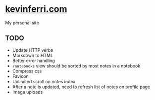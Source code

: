 #  [kevinferri.com](http://kevinferri.com)

My personal site

## TODO

* Update HTTP verbs
* Markdown to HTML
* Better error handling
* `/notebooks` view should be sorted by most notes in a notebook
* Compress css
* Favicon
* Unlimited scroll on notes index
* After a note is updated, need to refresh list of notes on profile page
* Image uploads
